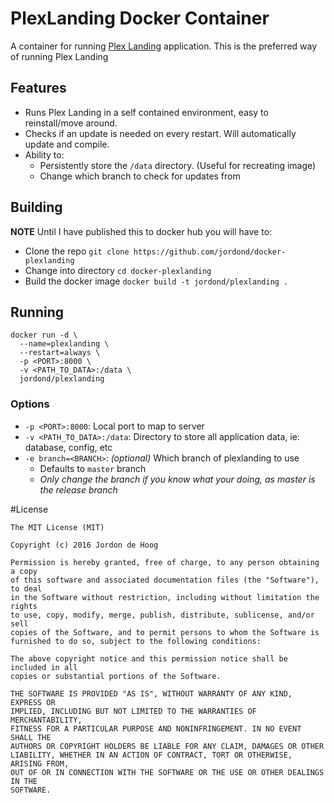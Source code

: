 # PlexLanding Docker Container

A container for running [Plex Landing](https://github.com/jordond/plexlanding) application.
This is the preferred way of running Plex Landing

## Features

- Runs Plex Landing in a self contained environment, easy to reinstall/move around.
- Checks if an update is needed on every restart.  Will automatically update and compile.
- Ability to:
  - Persistently store the `/data` directory. (Useful for recreating image)
  - Change which branch to check for updates from

## Building

**NOTE** Until I have published this to docker hub you will have to:
- Clone the repo `git clone https://github.com/jordond/docker-plexlanding`
- Change into directory `cd docker-plexlanding`
- Build the docker image `docker build -t jordond/plexlanding .`

## Running

```
docker run -d \
  --name=plexlanding \
  --restart=always \
  -p <PORT>:8000 \
  -v <PATH_TO_DATA>:/data \
  jordond/plexlanding
```

### Options

- `-p <PORT>:8000`: Local port to map to server
- `-v <PATH_TO_DATA>:/data`: Directory to store all application data, ie: database, config, etc
- `-e branch=<BRANCH>`: _(optional)_ Which branch of plexlanding to use
  - Defaults to `master` branch
  - _Only change the branch if you know what your doing, as master is the release branch_


#License
```
The MIT License (MIT)

Copyright (c) 2016 Jordon de Hoog

Permission is hereby granted, free of charge, to any person obtaining a copy
of this software and associated documentation files (the "Software"), to deal
in the Software without restriction, including without limitation the rights
to use, copy, modify, merge, publish, distribute, sublicense, and/or sell
copies of the Software, and to permit persons to whom the Software is
furnished to do so, subject to the following conditions:

The above copyright notice and this permission notice shall be included in all
copies or substantial portions of the Software.

THE SOFTWARE IS PROVIDED "AS IS", WITHOUT WARRANTY OF ANY KIND, EXPRESS OR
IMPLIED, INCLUDING BUT NOT LIMITED TO THE WARRANTIES OF MERCHANTABILITY,
FITNESS FOR A PARTICULAR PURPOSE AND NONINFRINGEMENT. IN NO EVENT SHALL THE
AUTHORS OR COPYRIGHT HOLDERS BE LIABLE FOR ANY CLAIM, DAMAGES OR OTHER
LIABILITY, WHETHER IN AN ACTION OF CONTRACT, TORT OR OTHERWISE, ARISING FROM,
OUT OF OR IN CONNECTION WITH THE SOFTWARE OR THE USE OR OTHER DEALINGS IN THE
SOFTWARE.

```
